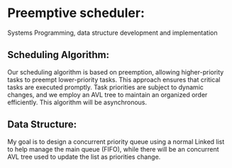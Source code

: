 # Preemptive scheduler:

Systems Programming, data structure development and implementation

## Scheduling Algorithm:
Our scheduling algorithm is based on preemption, allowing higher-priority tasks to preempt lower-priority tasks. This approach ensures that critical tasks are executed promptly. Task priorities are subject to dynamic changes, and we employ an AVL tree to maintain an organized order efficiently. This algorithm will be asynchronous.

## Data Structure: 
My goal is to design a concurrent priority queue using a normal Linked list to help manage the main queue (FIFO), while
there will be an concurrent AVL tree used to update the list as priorities change.
